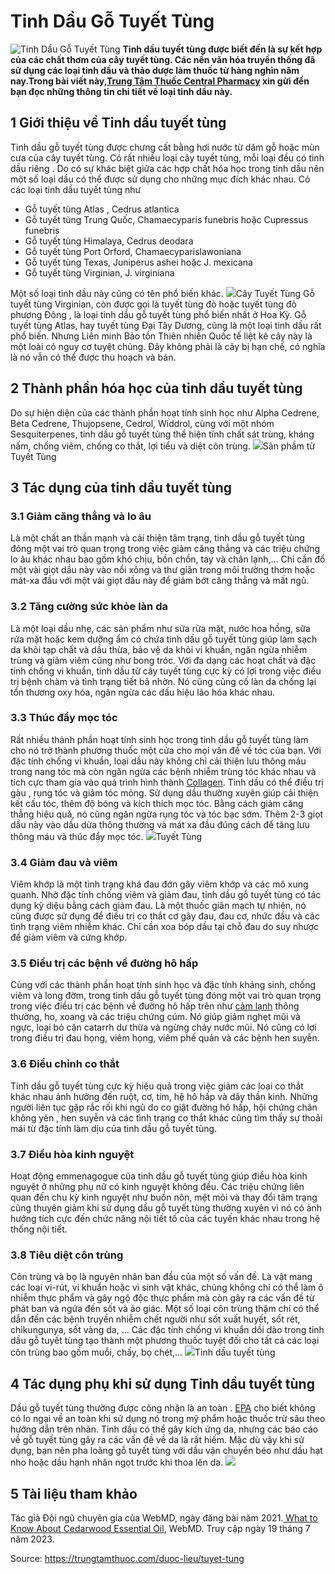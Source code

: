 # Tinh Dầu Gỗ Tuyết Tùng

![Tinh Dầu Gỗ Tuyết Tùng](https://trungtamthuoc.com/images/others/tuyet-tung-6-8068.jpg)
**Tinh dầu tuyết tùng được biết đến là sự kết hợp của các chất thơm của cây tuyết tùng. Các nền văn hóa truyền thống đã sử dụng các loại tinh dầu và thảo dược làm thuốc từ hàng nghìn năm nay.Trong bài viết này,[Trung Tâm Thuốc Central Pharmacy](https://trungtamthuoc.com/ "Trung Tâm Thuốc Central Pharmacy") xin gửi đến bạn đọc những thông tin chi tiết về loại tinh dầu này.**
##  1 Giới thiệu về Tinh dầu tuyết tùng
Tinh dầu gỗ tuyết tùng được chưng cất bằng hơi nước từ dăm gỗ hoặc mùn cưa của cây tuyết tùng. 
Có rất nhiều loại cây tuyết tùng, mỗi loại đều có tinh dầu riêng . Do có sự khác biệt giữa các hợp chất hóa học trong tinh dầu nên một số loại dầu có thể được sử dụng cho những mục đích khác nhau. 
Có các loại tinh dầu tuyết tùng như 
  * Gỗ tuyết tùng Atlas , Cedrus atlantica
  * Gỗ tuyết tùng Trung Quốc, Chamaecyparis funebris hoặc Cupressus funebris
  * Gỗ tuyết tùng Himalaya, Cedrus deodara
  * Gỗ tuyết tùng Port Orford, Chamaecyparislawoniana
  * Gỗ tuyết tùng Texas, Juniperus ashei hoặc J. mexicana
  * Gỗ tuyết tùng Virginian, J. virginiana


Một số loại tinh dầu này cũng có tên phổ biến khác. 
![](https://trungtamthuoc.com/images/item/tuyet-tung-3.jpg)Cây Tuyết Tùng
Gỗ tuyết tùng Virginian, còn được gọi là tuyết tùng đỏ hoặc tuyết tùng đỏ phương Đông , là loại tinh dầu gỗ tuyết tùng phổ biến nhất ở Hoa Kỳ.
Gỗ tuyết tùng Atlas, hay tuyết tùng Đại Tây Dương, cũng là một loại tinh dầu rất phổ biến. Nhưng Liên minh Bảo tồn Thiên nhiên Quốc tế liệt kê cây này là một loài có nguy cơ tuyệt chủng. Đây không phải là cây bị hạn chế, có nghĩa là nó vẫn có thể được thu hoạch và bán.
##  2 Thành phần hóa học của tinh dầu tuyết tùng
Do sự hiện diện của các thành phần hoạt tính sinh học như Alpha Cedrene, Beta Cedrene, Thujopsene, Cedrol, Widdrol, cùng với một nhóm Sesquiterpenes, tinh dầu gỗ tuyết tùng thể hiện tính chất sát trùng, kháng nấm, chống viêm, chống co thắt, lợi tiểu và diệt côn trùng.
![](https://trungtamthuoc.com/images/item/tuyet-tung-4.jpg)Sản phầm từ Tuyết Tùng
##  3 Tác dụng của tinh dầu tuyết tùng
### 3.1 Giảm căng thẳng và lo âu
Là một chất an thần mạnh và cải thiện tâm trạng, tinh dầu gỗ tuyết tùng đóng một vai trò quan trọng trong việc giảm căng thẳng và các triệu chứng lo âu khác nhau bao gồm khó chịu, bồn chồn, tay và chân lạnh,... Chỉ cần đổ một vài giọt dầu này vào nồi xông và thư giãn trong môi trường thơm hoặc mát-xa đầu với một vài giọt dầu này để giảm bớt căng thẳng và mất ngủ.
### 3.2 Tăng cường sức khỏe làn da
Là một loại dầu nhẹ, các sản phẩm như sữa rửa mặt, nước hoa hồng, sữa rửa mặt hoặc kem dưỡng ẩm có chứa tinh dầu gỗ tuyết tùng giúp làm sạch da khỏi tạp chất và dầu thừa, bảo vệ da khỏi vi khuẩn, ngăn ngừa nhiễm trùng và giảm viêm cũng như bong tróc. Với đa dạng các hoạt chất và đặc tính chống vi khuẩn, tinh dầu từ cây tuyết tùng cực kỳ có lợi trong việc điều trị bệnh chàm và tình trạng tiết bã nhờn. Nó cũng củng cố làn da chống lại tổn thương oxy hóa, ngăn ngừa các dấu hiệu lão hóa khác nhau.
### 3.3 Thúc đẩy mọc tóc
Rất nhiều thành phần hoạt tính sinh học trong tinh dầu gỗ tuyết tùng làm cho nó trở thành phương thuốc một cửa cho mọi vấn đề về tóc của bạn. Với đặc tính chống vi khuẩn, loại dầu này không chỉ cải thiện lưu thông máu trong nang tóc mà còn ngăn ngừa các bệnh nhiễm trùng tóc khác nhau và tích cực tham gia vào quá trình hình thành [Collagen](https://trungtamthuoc.com/hoat-chat/collagen "Collagen"). Tinh dầu có thể điều trị gàu , rụng tóc và giảm tóc mỏng. Sử dụng dầu thường xuyên giúp cải thiện kết cấu tóc, thêm độ bóng và kích thích mọc tóc. Bằng cách giảm căng thẳng hiệu quả, nó cũng ngăn ngừa rụng tóc và tóc bạc sớm.
Thêm 2-3 giọt dầu này vào dầu dừa thông thường và mát xa đầu đúng cách để tăng lưu thông máu và thúc đẩy mọc tóc.
![](https://trungtamthuoc.com/images/item/tuyet-tung-2.jpg)Tuyết Tùng
### 3.4 Giảm đau và viêm
Viêm khớp là một tình trạng khá đau đớn gây viêm khớp và các mô xung quanh. Nhờ đặc tính chống viêm và giảm đau, tinh dầu gỗ tuyết tùng có tác dụng kỳ diệu bằng cách giảm đau. Là một thuốc giãn mạch tự nhiên, nó cũng được sử dụng để điều trị co thắt cơ gây đau, đau cơ, nhức đầu và các tình trạng viêm nhiễm khác. Chỉ cần xoa bóp dầu tại chỗ đau do suy nhược để giảm viêm và cứng khớp.
### 3.5 Điều trị các bệnh về đường hô hấp
Cùng với các thành phần hoạt tính sinh học và đặc tính kháng sinh, chống viêm và long đờm, trong tinh dầu gỗ tuyết tùng đóng một vai trò quan trọng trong việc điều trị các bệnh về đường hô hấp trên như [cảm lạnh](https://trungtamthuoc.com/bai-viet/cam-lanh-nguyen-nhan-trieu-chung-va-cac-bai-thuoc-dan-gian-chua-tri "cảm lạnh") thông thường, ho, xoang và các triệu chứng cúm. Nó giúp giảm nghẹt mũi và ngực, loại bỏ cặn catarrh dư thừa và ngừng chảy nước mũi. Nó cũng có lợi trong điều trị đau họng, viêm họng, viêm phế quản và các bệnh hen suyễn.
### 3.6 Điều chỉnh co thắt
Tinh dầu gỗ tuyết tùng cực kỳ hiệu quả trong việc giảm các loại co thắt khác nhau ảnh hưởng đến ruột, cơ, tim, hệ hô hấp và dây thần kinh. Những người liên tục gặp rắc rối khi ngủ do co giật đường hô hấp, hội chứng chân không yên , hen suyễn và các tình trạng co thắt khác cũng tìm thấy sự thoải mái từ đặc tính làm dịu của tinh dầu gỗ tuyết tùng.
### 3.7 Điều hòa kinh nguyệt
Hoạt động emmenagogue của tinh dầu gỗ tuyết tùng giúp điều hòa kinh nguyệt ở những phụ nữ có kinh nguyệt không đều. Các triệu chứng liên quan đến chu kỳ kinh nguyệt như buồn nôn, mệt mỏi và thay đổi tâm trạng cũng thuyên giảm khi sử dụng dầu gỗ tuyết tùng thường xuyên vì nó có ảnh hưởng tích cực đến chức năng nội tiết tố của các tuyến khác nhau trong hệ thống nội tiết.
### 3.8 Tiêu diệt côn trùng
Côn trùng và bọ là nguyên nhân ban đầu của một số vấn đề. Là vật mang các loại vi-rút, vi khuẩn hoặc vi sinh vật khác, chúng không chỉ có thể làm ô nhiễm thực phẩm và gây ngộ độc thực phẩm mà còn gây ra các vấn đề từ phát ban và ngứa đến sốt và ảo giác. Một số loại côn trùng thậm chí có thể dẫn đến các bệnh truyền nhiễm chết người như sốt xuất huyết, sốt rét, chikungunya, sốt vàng da, ... Các đặc tính chống vi khuẩn dồi dào trong tinh dầu gỗ tuyết tùng tạo thành một phương thuốc tuyệt đối cho tất cả các loại côn trùng bao gồm muỗi, chấy, bọ chét,...
![](https://trungtamthuoc.com/images/item/tuyet-tung-1.jpg)Tinh dầu tuyết tùng
##  4 Tác dụng phụ khi sử dụng Tinh dầu tuyết tùng
Dầu gỗ tuyết tùng thường được công nhận là an toàn . [EPA](https://trungtamthuoc.com/hoat-chat/epa "EPA") cho biết không có lo ngại về an toàn khi sử dụng nó trong mỹ phẩm hoặc thuốc trừ sâu theo hướng dẫn trên nhãn.
Tinh dầu có thể gây kích ứng da, nhưng các báo cáo về gỗ tuyết tùng gây ra các vấn đề về da là rất hiếm. Mặc dù vậy khi sử dụng, bạn nên pha loãng gỗ tuyết tùng với dầu vận chuyển béo như dầu hạt nho hoặc dầu hạnh nhân ngọt trước khi thoa lên da‌.
![](https://trungtamthuoc.com/images/item/tuyet-tung-5.jpg)
##  5 Tài liệu tham khảo
Tác giả Đội ngũ chuyên gia của WebMD, ngày đăng bài năm 2021.[ What to Know About Cedarwood Essential Oil](https://www.webmd.com/balance/what-to-know-about-cedarwood-essential-oil), WebMD. Truy cập ngày 19 tháng 7 năm 2023.


Source: https://trungtamthuoc.com/duoc-lieu/tuyet-tung
